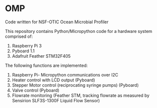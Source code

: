 # OMP
Code written for NSF-OTIC Ocean Microbial Profiler

This repository contains Python/Micropython code for a hardware system comprised of:
  1) Raspberry Pi 3
  2) Pyboard 1.1
  3) Adafruit Feather STM32F405 

The following functions are implemented:
  1) Raspberry Pi- Micropython communications over I2C
  2) Heater control with LCD output (Pyboard)
  3) Stepper Motor control (reciprocating syringe pumps) (Pyboard)
  4) Valve control (Pyboard)
  5) Flowrate monitoring (Feather STM, tracking flowrate as measured by Sensirion SLF3S-1300F Liquid Flow Sensor)

